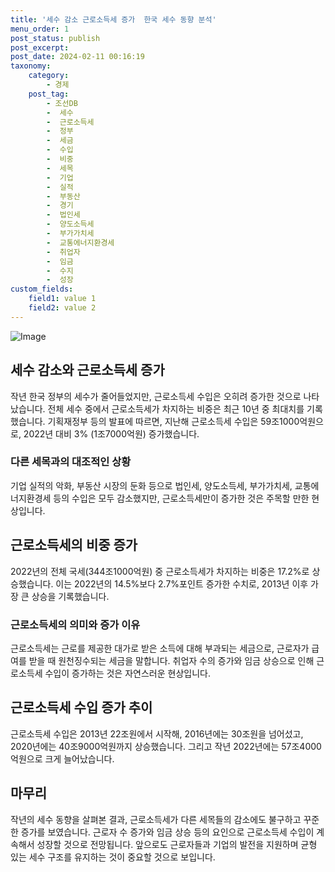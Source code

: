 ```yaml
---
title: '세수 감소 근로소득세 증가  한국 세수 동향 분석'
menu_order: 1
post_status: publish
post_excerpt: 
post_date: 2024-02-11 00:16:19
taxonomy:
    category:
        - 경제
    post_tag:
        - 조선DB
        -  세수
        -  근로소득세
        -  정부
        -  세금
        -  수입
        -  비중
        -  세목
        -  기업
        -  실적
        -  부동산
        -  경기
        -  법인세
        -  양도소득세
        -  부가가치세
        -  교통에너지환경세
        -  취업자
        -  임금
        -  수지
        -  성장
custom_fields:
    field1: value 1
    field2: value 2
---
```


![Image](https://imgnews.pstatic.net/image/366/2024/02/10/0000969686_001_20240210143301368.gif?type=w647)

## 세수 감소와 근로소득세 증가
작년 한국 정부의 세수가 줄어들었지만, 근로소득세 수입은 오히려 증가한 것으로 나타났습니다. 전체 세수 중에서 근로소득세가 차지하는 비중은 최근 10년 중 최대치를 기록했습니다. 기획재정부 등의 발표에 따르면, 지난해 근로소득세 수입은 59조1000억원으로, 2022년 대비 3% (1조7000억원) 증가했습니다.
### 다른 세목과의 대조적인 상황
기업 실적의 악화, 부동산 시장의 둔화 등으로 법인세, 양도소득세, 부가가치세, 교통에너지환경세 등의 수입은 모두 감소했지만, 근로소득세만이 증가한 것은 주목할 만한 현상입니다.
## 근로소득세의 비중 증가
2022년의 전체 국세(344조1000억원) 중 근로소득세가 차지하는 비중은 17.2%로 상승했습니다. 이는 2022년의 14.5%보다 2.7%포인트 증가한 수치로, 2013년 이후 가장 큰 상승을 기록했습니다.
### 근로소득세의 의미와 증가 이유
근로소득세는 근로를 제공한 대가로 받은 소득에 대해 부과되는 세금으로, 근로자가 급여를 받을 때 원천징수되는 세금을 말합니다. 취업자 수의 증가와 임금 상승으로 인해 근로소득세 수입이 증가하는 것은 자연스러운 현상입니다.
## 근로소득세 수입 증가 추이
근로소득세 수입은 2013년 22조원에서 시작해, 2016년에는 30조원을 넘어섰고, 2020년에는 40조9000억원까지 상승했습니다. 그리고 작년 2022년에는 57조4000억원으로 크게 늘어났습니다.
## 마무리
작년의 세수 동향을 살펴본 결과, 근로소득세가 다른 세목들의 감소에도 불구하고 꾸준한 증가를 보였습니다. 근로자 수 증가와 임금 상승 등의 요인으로 근로소득세 수입이 계속해서 성장할 것으로 전망됩니다. 앞으로도 근로자들과 기업의 발전을 지원하며 균형 있는 세수 구조를 유지하는 것이 중요할 것으로 보입니다.
